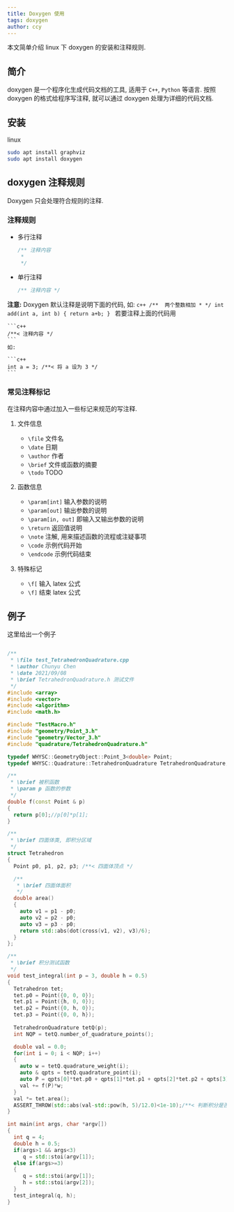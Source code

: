 ```yaml
---
title: Doxygen 使用
tags: doxygen
author: ccy
---
```


本文简单介绍 linux 下 doxygen 的安装和注释规则.

## 简介

doxygen 是一个程序化生成代码文档的工具, 适用于 `C++`, `Python` 等语言.
按照 doxygen 的格式给程序写注释, 就可以通过 doxygen 处理为详细的代码文档.

## 安装

linux

```bash
sudo apt install graphviz
sudo apt install doxygen
```

## doxygen 注释规则

Doxygen 只会处理符合规则的注释. 

### 注释规则

- 多行注释
    ```c++
    /** 注释内容
     *
     */
    ```
- 单行注释
    ```c++
    /** 注释内容 */
    ```
**注意:** Doxygen 默认注释是说明下面的代码, 如:
    ```c++
    /**  两个整数相加
     *
     */
    int add(int a, int b)
    {
        return a+b;
    }
    ```
    若要注释上面的代码用

    ```c++
    /**< 注释内容 */
    ```
    如:

    ```c++
    int a = 3; /**< 将 a 设为 3 */
    ```

### 常见注释标记

在注释内容中通过加入一些标记来规范的写注释.

1. 文件信息
    - `\file` 文件名
    - `\date` 日期
    - `\author` 作者 
    - `\brief` 文件或函数的摘要
    - `\todo` TODO
2. 函数信息
    - `\param[int]` 输入参数的说明
    - `\param[out]` 输出参数的说明
    - `\param[in, out]` 即输入又输出参数的说明
    - `\return` 返回值说明
    - `\note` 注解, 用来描述函数的流程或注疑事项
    - `\code` 示例代码开始
    - `\endcode` 示例代码结束

3. 特殊标记
    - `\f[` 输入 latex 公式
    - `\f]` 结束 latex 公式

## 例子

这里给出一个例子

```c++

/**
 * \file test_TetrahedronQuadrature.cpp
 * \author Chunyu Chen
 * \date 2021/09/08
 * \brief TetrahedronQuadrature.h 测试文件
 */
#include <array>
#include <vector>
#include <algorithm>
#include <math.h>

#include "TestMacro.h"
#include "geometry/Point_3.h"
#include "geometry/Vector_3.h"
#include "quadrature/TetrahedronQuadrature.h"

typedef WHYSC::GeometryObject::Point_3<double> Point;
typedef WHYSC::Quadrature::TetrahedronQuadrature TetrahedronQuadrature;

/** 
 * \brief 被积函数
 * \param p 函数的参数
 */
double f(const Point & p)
{
  return p[0];//p[0]*p[1];
}

/**
 * \brief 四面体类, 即积分区域
 */
struct Tetrahedron
{
  Point p0, p1, p2, p3; /**< 四面体顶点 */

  /**
   * \brief 四面体面积
   */
  double area()
  {
    auto v1 = p1 - p0;
    auto v2 = p2 - p0;
    auto v3 = p3 - p0;
    return std::abs(dot(cross(v1, v2), v3)/6);
  }
};

/**
 * \brief 积分测试函数
 */
void test_integral(int p = 3, double h = 0.5)
{
  Tetrahedron tet;
  tet.p0 = Point({0, 0, 0});
  tet.p1 = Point({h, 0, 0});
  tet.p2 = Point({0, h, 0});
  tet.p3 = Point({0, 0, h});
  
  TetrahedronQuadrature tetQ(p);
  int NQP = tetQ.number_of_quadrature_points();

  double val = 0.0;
  for(int i = 0; i < NQP; i++)
  {
    auto w = tetQ.quadrature_weight(i);
    auto & qpts = tetQ.quadrature_point(i);
    auto P = qpts[0]*tet.p0 + qpts[1]*tet.p1 + qpts[2]*tet.p2 + qpts[3]*tet.p3; 
    val += f(P)*w;
  }
  val *= tet.area();
  ASSERT_THROW(std::abs(val-std::pow(h, 5)/12.0)<1e-10);/**< 判断积分是否正确 */
}

int main(int args, char *argv[])
{
  int q = 4;
  double h = 0.5;
  if(args>1 && args<3)
     q = std::stoi(argv[1]);
  else if(args>=3)
  {
     q = std::stoi(argv[1]);
     h = std::stoi(argv[2]);
  }
  test_integral(q, h);
}

```







